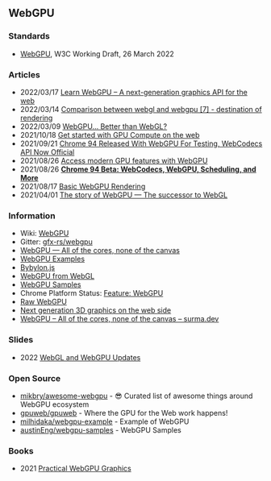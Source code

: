 ## WebGPU


### Standards
- [WebGPU](https://www.w3.org/TR/webgpu/), W3C Working Draft, 26 March 2022



### Articles
- 2022/03/17 [Learn WebGPU – A next-generation graphics API for the web](https://www.freecodecamp.org/news/learn-webgpu-a-next-generation-graphics-api-for-the-web/)
- 2022/03/14 [Comparison between webgl and webgpu [7] - destination of rendering](https://chowdera.com/2022/03/202203140910112162.html)
- 2022/03/09 [WebGPU... Better than WebGL?](https://hackaday.com/2022/03/09/webgpu-better-than-webgl/)
- 2021/10/18 [Get started with GPU Compute on the web](https://web.dev/gpu-compute/)
- 2021/09/21 [Chrome 94 Released With WebGPU For Testing, WebCodecs API Now Official](https://www.phoronix.com/scan.php?page=news_item&px=Chrome-94-Released)
- 2021/08/26 [Access modern GPU features with WebGPU](https://web.dev/gpu/)
- 2021/08/26 [**Chrome 94 Beta: WebCodecs, WebGPU, Scheduling, and More**](https://blog.chromium.org/2021/08/chrome-94-beta-webcodecs-webgpu.html)
- 2021/08/17 [Basic WebGPU Rendering](https://dev.to/ndesmic/basic-webgpu-rendering-2kob)
- 2021/04/01 [The story of WebGPU — The successor to WebGL](https://eytanmanor.medium.com/the-story-of-webgpu-the-successor-to-webgl-bf5f74bc036a)



### Information
- Wiki: [WebGPU](https://en.wikipedia.org/wiki/WebGPU)
- Gitter: [gfx-rs/webgpu](https://gitter.im/gfx-rs/webgpu)
- [WebGPU — All of the cores, none of the canvas](https://surma.dev/things/webgpu/)
- [WebGPU Examples](https://kitware.github.io/vtk-js/docs/develop_webgpu.html)
- [Bybylon.js](https://www.babylonjs.com/)
- [WebGPU from WebGL](https://webgpufundamentals.org/webgpu/lessons/webgpu-from-webgl.html)
- [WebGPU Samples](https://austin-eng.com/webgpu-samples)
- Chrome Platform Status: [Feature: WebGPU](https://chromestatus.com/feature/6213121689518080)
- [Raw WebGPU](https://alain.xyz/blog/raw-webgpu)
- [Next generation 3D graphics on the web side](https://www.programmersought.com/article/12931433037/)
- [WebGPU – All of the cores, none of the canvas – surma.dev](https://www.libhunt.com/posts/638364-webgpu-all-of-the-cores-none-of-the-canvas-surma-dev)



### Slides
- 2022 [WebGL and WebGPU Updates](https://www.khronos.org/assets/uploads/developers/presentations/WebGL_%2B_WebGPU_Updates_Jan_22.pdf)



### Open Source
- [mikbry/awesome-webgpu](https://github.com/mikbry/awesome-webgpu) - 😎 Curated list of awesome things around WebGPU ecosystem
- [gpuweb/gpuweb](https://github.com/gpuweb/gpuweb) - Where the GPU for the Web work happens!
- [milhidaka/webgpu-example](https://github.com/milhidaka/webgpu-example) - Example of WebGPU
- [austinEng/webgpu-samples](https://github.com/austinEng/webgpu-samples) - WebGPU Samples


### Books
- 2021 [Practical WebGPU Graphics](https://books.google.co.kr/books?id=tPQyEAAAQBAJ&printsec=frontcover&redir_esc=y)


